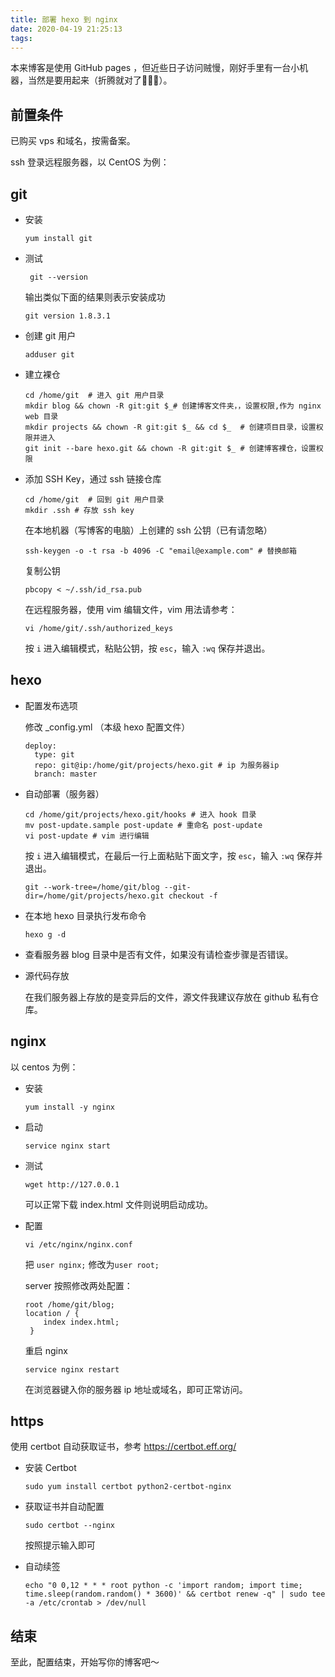 ```yaml
---
title: 部署 hexo 到 nginx
date: 2020-04-19 21:25:13
tags:
---
```

本来博客是使用 GitHub pages ，但近些日子访问贼慢，刚好手里有一台小机器，当然是要用起来（折腾就对了🐶🐶🐶）。
<!-- more -->
## 前置条件

已购买 vps 和域名，按需备案。

ssh 登录远程服务器，以 CentOS 为例：

## git

- 安装

  ```shell
  yum install git
  ```

- 测试

  ```shell
   git --version
  ```

  输出类似下面的结果则表示安装成功

  ```shell
  git version 1.8.3.1
  ```

- 创建 git 用户

  ```shell
  adduser git
  ```

- 建立裸仓

  ```shell
  cd /home/git  # 进入 git 用户目录
  mkdir blog && chown -R git:git $_# 创建博客文件夹，，设置权限,作为 nginx web 目录
  mkdir projects && chown -R git:git $_ && cd $_  # 创建项目目录，设置权限并进入
  git init --bare hexo.git && chown -R git:git $_ # 创建博客裸仓，设置权限
  ```

- 添加 SSH Key，通过 ssh 链接仓库

  ```shell
  cd /home/git  # 回到 git 用户目录
  mkdir .ssh # 存放 ssh key
  ```

  在本地机器（写博客的电脑）上创建的 ssh 公钥（已有请忽略）

  ```shell
  ssh-keygen -o -t rsa -b 4096 -C "email@example.com" # 替换邮箱
  ```

  复制公钥

  ```shell
  pbcopy < ~/.ssh/id_rsa.pub
  ```

  在远程服务器，使用 vim 编辑文件，vim 用法请参考：

  ```shell
  vi /home/git/.ssh/authorized_keys
  ```

  按 `i` 进入编辑模式，粘贴公钥，按 `esc`，输入 `:wq` 保存并退出。

## hexo

- 配置发布选项

  修改 _config.yml （本级 hexo 配置文件）

  ```shell
  deploy:
    type: git
    repo: git@ip:/home/git/projects/hexo.git # ip 为服务器ip
    branch: master
  ```

- 自动部署（服务器）

  ```shell
  cd /home/git/projects/hexo.git/hooks # 进入 hook 目录
  mv post-update.sample post-update # 重命名 post-update
  vi post-update # vim 进行编辑
  ```

  按 `i` 进入编辑模式，在最后一行上面粘贴下面文字，按 `esc`，输入 `:wq` 保存并退出。

  ```shell
  git --work-tree=/home/git/blog --git-dir=/home/git/projects/hexo.git checkout -f
  ```

- 在本地 hexo 目录执行发布命令

  ```shell
  hexo g -d
  ```

- 查看服务器 blog 目录中是否有文件，如果没有请检查步骤是否错误。

- 源代码存放

  在我们服务器上存放的是变异后的文件，源文件我建议存放在 github 私有仓库。

## nginx

以 centos 为例：

- 安装

  ```shell
  yum install -y nginx
  ```

- 启动

  ```shell
  service nginx start
  ```

- 测试

  ```shell
  wget http://127.0.0.1
  ```

  可以正常下载 index.html 文件则说明启动成功。

- 配置

  ```shell
  vi /etc/nginx/nginx.conf
  ```

  把 `user nginx;` 修改为`user root;`

  server 按照修改两处配置：

  ```shell
  root /home/git/blog;
  location / {
  	  index index.html;
   }
  ```

  重启 nginx

  ```shell
  service nginx restart
  ```

  在浏览器键入你的服务器 ip 地址或域名，即可正常访问。

## https

使用 certbot 自动获取证书，参考 https://certbot.eff.org/

- 安装 Certbot

  ```shell
  sudo yum install certbot python2-certbot-nginx
  ```

- 获取证书并自动配置

  ```shell
  sudo certbot --nginx
  ```

  按照提示输入即可

- 自动续签

  ```shell
  echo "0 0,12 * * * root python -c 'import random; import time; time.sleep(random.random() * 3600)' && certbot renew -q" | sudo tee -a /etc/crontab > /dev/null
  ```

## 结束

至此，配置结束，开始写你的博客吧～
